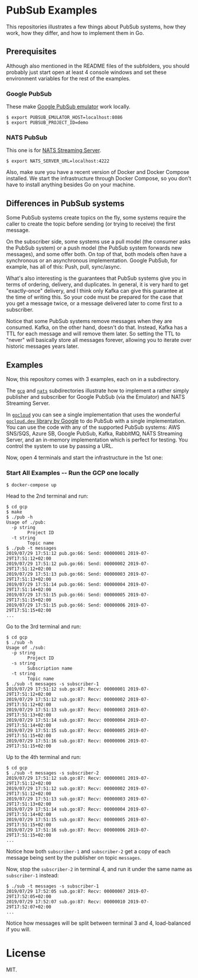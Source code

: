 # PubSub Examples

This repositories illustrates a few things about PubSub systems, how
they work, how they differ, and how to implement them in Go.


## Prerequisites

Although also mentioned in the README files of the subfolders, you
should probably just start open at least 4 console windows and set
these environment variables for the rest of the examples.

### Google PubSub 
These make [Google PubSub emulator](https://cloud.google.com/pubsub/docs/emulator)
work locally.

```
$ export PUBSUB_EMULATOR_HOST=localhost:8086
$ export PUBSUB_PROJECT_ID=demo
```

### NATS PubSub 
This one is for [NATS Streaming Server](https://github.com/nats-io/nats-streaming-server).

```
$ export NATS_SERVER_URL=localhost:4222
```

Also, make sure you have a recent version of Docker and Docker Compose
installed. We start the infrastructure through Docker Compose, so you
don't have to install anything besides Go on your machine.



## Differences in PubSub systems

Some PubSub systems create topics on the fly, some systems require the caller
to create the topic before sending (or trying to receive) the first message.

On the subscriber side, some systems use a pull model (the consumer asks the
PubSub system) or a push model (the PubSub system forwards new messages), and
some offer both. On top of that, both models often have a synchronous or an
asynchronous implementation. Google PubSub, for example, has all of this: Push,
pull, sync/async.

What's also interesting is the guarantees that PubSub systems give you in terms
of ordering, delivery, and duplicates. In general, it is very hard to get
"exactly-once" delivery, and I think only Kafka can give this guarantee at the
time of writing this. So your code must be prepared for the case that you get
a message twice, or a message delivered later to come first to a subscriber.

Notice that some PubSub systems remove messages when they are consumed. Kafka,
on the other hand, doesn't do that. Instead, Kafka has a TTL for each message
and will remove them later. So setting the TTL to "never" will basically store
all messages forever, allowing you to iterate over historic messages years later.


## Examples

Now, this repository comes with 3 examples, each on in a subdirectory.

The [`gcp`](https://github.com/olivere/pubsub-example/tree/master/gcp)
and [`nats`](https://github.com/olivere/pubsub-example/tree/master/nats)
subdirectories illustrate how to implement a rather simply publisher and
subscriber for Google PubSub (via the Emulator) and NATS Streaming Server.

In [`gocloud`](https://github.com/olivere/pubsub-example/tree/master/gocloud)
you can see a single implementation that uses the wonderful
[`gocloud.dev` library by Google](https://github.com/google/go-cloud) to
do PubSub with a single implementation. You can use the code with any of the
supported PubSub systems: AWS SNS/SQS, Azure SB, Google PubSub, Kafka,
RabbitMQ, NATS Streaming Server, and an in-memory implementation which is
perfect for testing. You control the system to use by passing a URL.

Now, open 4 terminals and start the infrastructure in the 1st one:

### Start All Examples -- Run the GCP one locally
```
$ docker-compose up
```

Head to the 2nd terminal and run:

```
$ cd gcp
$ make
$ ./pub -h
Usage of ./pub:
  -p string
    	Project ID
  -t string
    	Topic name
$ ./pub -t messages
2019/07/29 17:51:12 pub.go:66: Send: 00000001 2019-07-29T17:51:12+02:00
2019/07/29 17:51:12 pub.go:66: Send: 00000002 2019-07-29T17:51:12+02:00
2019/07/29 17:51:13 pub.go:66: Send: 00000003 2019-07-29T17:51:13+02:00
2019/07/29 17:51:14 pub.go:66: Send: 00000004 2019-07-29T17:51:14+02:00
2019/07/29 17:51:15 pub.go:66: Send: 00000005 2019-07-29T17:51:15+02:00
2019/07/29 17:51:15 pub.go:66: Send: 00000006 2019-07-29T17:51:15+02:00
...
```

Go to the 3rd terminal and run:

```
$ cd gcp
$ ./sub -h
Usage of ./sub:
  -p string
    	Project ID
  -s string
    	Subscription name
  -t string
    	Topic name
$ ./sub -t messages -s subscriber-1
2019/07/29 17:51:12 sub.go:87: Recv: 00000001 2019-07-29T17:51:12+02:00
2019/07/29 17:51:12 sub.go:87: Recv: 00000002 2019-07-29T17:51:12+02:00
2019/07/29 17:51:13 sub.go:87: Recv: 00000003 2019-07-29T17:51:13+02:00
2019/07/29 17:51:14 sub.go:87: Recv: 00000004 2019-07-29T17:51:14+02:00
2019/07/29 17:51:15 sub.go:87: Recv: 00000005 2019-07-29T17:51:15+02:00
2019/07/29 17:51:16 sub.go:87: Recv: 00000006 2019-07-29T17:51:15+02:00
```

Up to the 4th terminal and run:

```
$ cd gcp
$ ./sub -t messages -s subscriber-2
2019/07/29 17:51:12 sub.go:87: Recv: 00000001 2019-07-29T17:51:12+02:00
2019/07/29 17:51:12 sub.go:87: Recv: 00000002 2019-07-29T17:51:12+02:00
2019/07/29 17:51:13 sub.go:87: Recv: 00000003 2019-07-29T17:51:13+02:00
2019/07/29 17:51:14 sub.go:87: Recv: 00000004 2019-07-29T17:51:14+02:00
2019/07/29 17:51:15 sub.go:87: Recv: 00000005 2019-07-29T17:51:15+02:00
2019/07/29 17:51:16 sub.go:87: Recv: 00000006 2019-07-29T17:51:15+02:00
...
```

Notice how both `subscriber-1` and `subscriber-2` get a copy of each message
being sent by the publisher on topic `messages`.

Now, stop the `subscriber-2` in terminal 4, and run it under the same
name as `subscriber-1` instead:

```
$ ./sub -t messages -s subscriber-1
2019/07/29 17:52:05 sub.go:87: Recv: 00000007 2019-07-29T17:52:05+02:00
2019/07/29 17:52:07 sub.go:87: Recv: 00000010 2019-07-29T17:52:07+02:00
...
```

Notice how messages will be split between terminal 3 and 4, load-balanced if you will.

# License

MIT.
